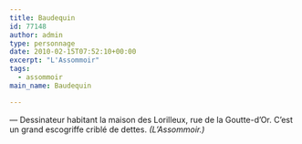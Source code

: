 ```yaml
---
title: Baudequin
id: 77148
author: admin
type: personnage
date: 2010-02-15T07:52:10+00:00
excerpt: "L'Assommoir"
tags:
  - assommoir
main_name: Baudequin

---
```

— Dessinateur habitant la maison des Lorilleux, rue de la Goutte-d&rsquo;Or. C&rsquo;est un grand escogriffe criblé de dettes. _(L&rsquo;Assommoir.)_